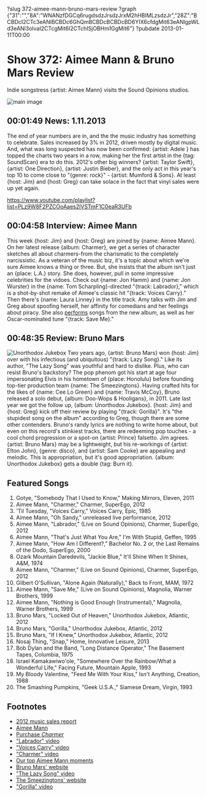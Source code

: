 ?slug 372-aimee-mann-bruno-mars-review
?graph {"31":"","8A":"WNANzfDGCq6rugdsdzJrsdzJrxM2hHBIMLzsdzJr","28Z":"BCBDcI2CTc3eANlBCBDc6GhQmBCBDcBCBDcBD6YIX6cfdgMit63eANlgpWLd3eANl3olvaI2CTcgMit6I2CTchISjOBHm1GgMit6"}
?pubdate 2013-01-11T00:00

# Show 372: Aimee Mann & Bruno Mars Review
Indie songstress {artist: Aimee Mann} visits the Sound Opinions studios.

![main image](http://memberdata.s3.amazonaws.com/ai/aimee/photos/aimee_photo_gal_all_photo_1372820613_md.jpg)

## 00:01:49 News: 1.11.2013
The end of year numbers are in, and the the music industry has something to celebrate. Sales increased by 3% in 2012, driven mostly by digital music. And, what was long suspected has now been confirmed: {artist: Adele } has topped the charts two years in a row, making her the first artist in the {tag: SoundScan} era to do this. 2012's other big winners? {artist: Taylor Swift}, {artist: One Direction}, {artist: Justin Bieber}, and the only act in this year's top 10 to come close to "{genre: rock}" - {artist: Mumford & Sons}. At least {host: Jim} and {host: Greg} can take solace in the fact that vinyl sales were up yet again. 

https://www.youtube.com/playlist?list=PLz9W8F2PZCOoAaes2IVSTmF1C0eaR3UFb

## 00:04:58 Interview: Aimee Mann
This week {host: Jim} and {host: Greg} are joined by {name: Aimee Mann}. On her latest release {album: Charmer}, we get a series of character sketches all about charmers-from the charismatic to the completely narcissistic. As a veteran of the music biz, it's a topic about which we're sure Aimee knows a thing or three. But, she insists that the album isn't just an {place: L.A.} story. She does, however, pull in some impressive celebrities for the vidoes. Check out {name: Jon Hamm} and {name: Jon Wurster} in the {name: Tom Scharpling}-directed "{track: Labrador},"  which is a shot-by-shot remake of Aimee's classic hit "{track: Voices Carry}." Then there's {name: Laura Linney} in the title track. Amy talks with Jim and Greg about spoofing herself, her affinity for comedians and her feelings about piracy. She also [performs](http://www.youtube.com/playlist?list=PLz9W8F2PZCOoAaes2IVSTmF1C0eaR3UFb) songs from the new album, as well as her Oscar-nominated tune "{track: Save Me}."

## 00:48:35 Review: Bruno Mars
![Unorthodox Jukebox](https://upload.wikimedia.org/wikipedia/en/7/77/BrunoMarsUJAlbumCover.png "278873078/581806371")
Two years ago, {artist: Bruno Mars} won {host: Jim} over with his infectious (and ubiquitous) "{track: Lazy Song}." Like its author, "The Lazy Song" was youthful and hard to dislike. Plus, who can resist Bruno's backstory? The pop phenom got his start at age four impersonating Elvis in his hometown of {place: Honolulu} before founding top-tier production team {name: The Smeezingtons}. Having crafted hits for the likes of {name: Cee Lo Green} and {name: Travis McCoy}, Bruno released a solo debut, {album: Doo-Wops & Hooligans}, in 2011. Late last year we got the follow up, {album: Unorthodox Jukebox}. {host: Jim} and {host: Greg} kick off their review by playing "{track: Gorilla}". It's "the stupidest song on the album" according to Greg, though there are some other contenders. Bruno's randy lyrics are nothing to write home about, but even on this record's stinkiest tracks, there are redeeming pop touches - a cool chord progression or a spot-on {artist: Prince} falsetto. Jim agrees. {artist: Bruno Mars} may be a lightweight, but his re-workings of {artist: Elton John}, {genre: disco}, and {artist: Sam Cooke} are appealing and melodic. This is appropriation, but it's good appropriation. {album: Unorthodox Jukebox} gets a double {tag: Burn it}.


## Featured Songs
1. Gotye, "Somebody That I Used to Know," Making Mirrors, Eleven, 2011
2. Aimee Mann, "Charmer," Charmer, SuperEgo, 2012
3. 'Til Tuesday, "Voices Carry," Voices Carry, Epic, 1985
4. Aimee Mann, "Oh Sandy," unreleased live performance, 2012
5. Aimee Mann, "Labrador," (Live on Sound Opinions), Charmer, SuperEgo, 2012
6. Aimee Mann, "That's Just What You Are," I'm With Stupid, Geffen, 1995
7. Aimee Mann, "How Am I Different?," Bachelor No. 2 or, the Last Remains of the Dodo, SuperEgo, 2000
8. Ozark Mountain Daredevils, "Jackie Blue," It'll Shine When It Shines, A&M, 1974
9. Aimee Mann, "Charmer," (Live on Sound Opinions), Charmer, SuperEgo, 2012
10. Gilbert O'Sullivan, "Alone Again (Naturally)," Back to Front, MAM, 1972
11. Aimee Mann, "Save Me," (Live on Sound Opinions), Magnolia, Warner Brothers, 1999
12. Aimee Mann, "Nothing is Good Enough (Instrumental)," Magnolia, Warner Brothers, 1999
13. Bruno Mars, "Locked Out of Heaven," Unorthodox Jukebox, Atlantic, 2012
14. Bruno Mars, "Gorilla," Unorthodox Jukebox, Atlantic, 2012
15. Bruno Mars, "If I Knew," Unorthodox Jukebox, Atlantic, 2012
16. Nosaj Thing, "Snap," Home, Innovative Leisure, 2013
17. Bob Dylan and the Band, "Long Distance Operator," The Basement Tapes, Columbia, 1975
18. Israel Kamakawiwo'ole, "Somewhere Over the Rainbow/What a Wonderful Life," Facing Future, Mountain Apple, 1993
19. My Bloody Valentine, "Feed Me With Your Kiss," Isn't Anything, Creation, 1988
20. The Smashing Pumpkins, "Geek U.S.A.," Siamese Dream, Virgin, 1993

## Footnotes
- [2012 music sales report](http://www.billboard.com/news/adele-s-21-2012-s-best-selling-album-gotye-1008067382.story#/news/adele-s-21-2012-s-best-selling-album-gotye-1008067382.story)
- [Aimee Mann](http://www.aimeemann.com/)
- [Purchase *Charmer*](http://www.amazon.com/Charmer-Aimee-Mann/dp/B008NEVP1S)
- ["Labrador" video](http://vimeo.com/51248538)
- ["Voices Carry" video](http://www.youtube.com/watch?v=uejh-bHa4To)
- ["Charmer" video](http://vimeo.com/46655207)
- [Our top Aimee Mann moments](http://soundopinions.tumblr.com/post/40178972165/top-aimee-mann-moments-in-our-opinion)
- [Bruno Mars' website](http://www.brunomars.com/)
- ["The Lazy Song" video](http://www.youtube.com/watch?v=fLexgOxsZu0)
- [The Smeezingtons' website](http://thesmeezingtons.com/)
- ["Gorilla" video](http://www.youtube.com/watch?v=9XXnutQmWPE)
